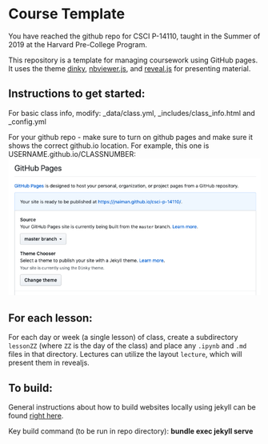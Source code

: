 # Course Template

You have reached the github repo for CSCI P-14110, taught in the Summer of 2019 at the Harvard Pre-College Program.

This repository is a template for managing coursework using GitHub pages.  It
uses the theme [dinky](https://github.com/pages-themes/dinky),
[nbviewer.js](https://github.com/kokes/nbviewer.js), and
[reveal.js](https://revealjs.com/) for presenting material.


## Instructions to get started:

For basic class info, modify: _data/class.yml, _includes/class_info.html and _config.yml

For your github repo -  make sure to turn on github pages and make sure it shows the correct github.io location.  For example, this one is USERNAME.github.io/CLASSNUMBER:
![](assets/ghpages.png)


## For each lesson:

For each day or week (a single lesson) of class, create a subdirectory `lessonZZ` (where `ZZ` is the day
of the class) and place any `.ipynb` and `.md` files in that directory.
Lectures can utilize the layout `lecture`, which will present them in revealjs.

## To build:

General instructions about how to build websites locally using jekyll can be found [right here](https://help.github.com/articles/setting-up-your-github-pages-site-locally-with-jekyll/).

Key build command (to be run in repo directory): __bundle exec jekyll serve__
